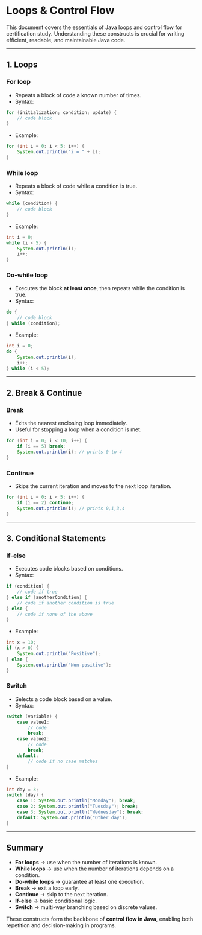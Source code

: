 # Loops & Control Flow

This document covers the essentials of Java loops and control flow for certification study. Understanding these constructs is crucial for writing efficient, readable, and maintainable Java code.

---

## 1. Loops

### For loop

* Repeats a block of code a known number of times.
* Syntax:

```java
for (initialization; condition; update) {
    // code block
}
```

* Example:

```java
for (int i = 0; i < 5; i++) {
    System.out.println("i = " + i);
}
```

### While loop

* Repeats a block of code while a condition is true.
* Syntax:

```java
while (condition) {
    // code block
}
```

* Example:

```java
int i = 0;
while (i < 5) {
    System.out.println(i);
    i++;
}
```

### Do-while loop

* Executes the block **at least once**, then repeats while the condition is true.
* Syntax:

```java
do {
    // code block
} while (condition);
```

* Example:

```java
int i = 0;
do {
    System.out.println(i);
    i++;
} while (i < 5);
```

---

## 2. Break & Continue

### Break

* Exits the nearest enclosing loop immediately.
* Useful for stopping a loop when a condition is met.

```java
for (int i = 0; i < 10; i++) {
    if (i == 5) break;
    System.out.println(i); // prints 0 to 4
}
```

### Continue

* Skips the current iteration and moves to the next loop iteration.

```java
for (int i = 0; i < 5; i++) {
    if (i == 2) continue;
    System.out.println(i); // prints 0,1,3,4
}
```

---

## 3. Conditional Statements

### If-else

* Executes code blocks based on conditions.
* Syntax:

```java
if (condition) {
    // code if true
} else if (anotherCondition) {
    // code if another condition is true
} else {
    // code if none of the above
}
```

* Example:

```java
int x = 10;
if (x > 0) {
    System.out.println("Positive");
} else {
    System.out.println("Non-positive");
}
```

### Switch

* Selects a code block based on a value.
* Syntax:

```java
switch (variable) {
    case value1:
        // code
        break;
    case value2:
        // code
        break;
    default:
        // code if no case matches
}
```

* Example:

```java
int day = 3;
switch (day) {
    case 1: System.out.println("Monday"); break;
    case 2: System.out.println("Tuesday"); break;
    case 3: System.out.println("Wednesday"); break;
    default: System.out.println("Other day");
}
```

---

## Summary

* **For loops** → use when the number of iterations is known.
* **While loops** → use when the number of iterations depends on a condition.
* **Do-while loops** → guarantee at least one execution.
* **Break** → exit a loop early.
* **Continue** → skip to the next iteration.
* **If-else** → basic conditional logic.
* **Switch** → multi-way branching based on discrete values.

These constructs form the backbone of **control flow in Java**, enabling both repetition and decision-making in programs.
